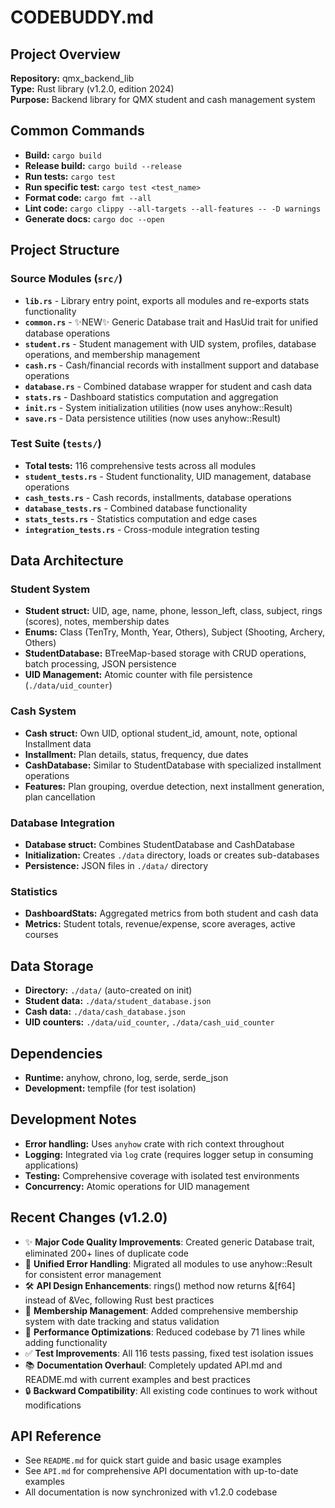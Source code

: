 # CODEBUDDY.md

## Project Overview
**Repository:** qmx_backend_lib  
**Type:** Rust library (v1.2.0, edition 2024)  
**Purpose:** Backend library for QMX student and cash management system

## Common Commands
- **Build:** `cargo build`
- **Release build:** `cargo build --release`
- **Run tests:** `cargo test`
- **Run specific test:** `cargo test <test_name>`
- **Format code:** `cargo fmt --all`
- **Lint code:** `cargo clippy --all-targets --all-features -- -D warnings`
- **Generate docs:** `cargo doc --open`

## Project Structure

### Source Modules (`src/`)
- **`lib.rs`** - Library entry point, exports all modules and re-exports stats functionality
- **`common.rs`** - ✨NEW✨ Generic Database<T> trait and HasUid trait for unified database operations
- **`student.rs`** - Student management with UID system, profiles, database operations, and membership management
- **`cash.rs`** - Cash/financial records with installment support and database operations  
- **`database.rs`** - Combined database wrapper for student and cash data
- **`stats.rs`** - Dashboard statistics computation and aggregation
- **`init.rs`** - System initialization utilities (now uses anyhow::Result)
- **`save.rs`** - Data persistence utilities (now uses anyhow::Result)

### Test Suite (`tests/`)
- **Total tests:** 116 comprehensive tests across all modules
- **`student_tests.rs`** - Student functionality, UID management, database operations
- **`cash_tests.rs`** - Cash records, installments, database operations
- **`database_tests.rs`** - Combined database functionality
- **`stats_tests.rs`** - Statistics computation and edge cases
- **`integration_tests.rs`** - Cross-module integration testing

## Data Architecture

### Student System
- **Student struct:** UID, age, name, phone, lesson_left, class, subject, rings (scores), notes, membership dates
- **Enums:** Class (TenTry, Month, Year, Others), Subject (Shooting, Archery, Others)
- **StudentDatabase:** BTreeMap-based storage with CRUD operations, batch processing, JSON persistence
- **UID Management:** Atomic counter with file persistence (`./data/uid_counter`)

### Cash System  
- **Cash struct:** Own UID, optional student_id, amount, note, optional Installment data
- **Installment:** Plan details, status, frequency, due dates
- **CashDatabase:** Similar to StudentDatabase with specialized installment operations
- **Features:** Plan grouping, overdue detection, next installment generation, plan cancellation

### Database Integration
- **Database struct:** Combines StudentDatabase and CashDatabase
- **Initialization:** Creates `./data` directory, loads or creates sub-databases
- **Persistence:** JSON files in `./data/` directory

### Statistics
- **DashboardStats:** Aggregated metrics from both student and cash data
- **Metrics:** Student totals, revenue/expense, score averages, active courses

## Data Storage
- **Directory:** `./data/` (auto-created on init)
- **Student data:** `./data/student_database.json`
- **Cash data:** `./data/cash_database.json`  
- **UID counters:** `./data/uid_counter`, `./data/cash_uid_counter`

## Dependencies
- **Runtime:** anyhow, chrono, log, serde, serde_json
- **Development:** tempfile (for test isolation)

## Development Notes
- **Error handling:** Uses `anyhow` crate with rich context throughout
- **Logging:** Integrated via `log` crate (requires logger setup in consuming applications)
- **Testing:** Comprehensive coverage with isolated test environments
- **Concurrency:** Atomic operations for UID management

## Recent Changes (v1.2.0)
- ✨ **Major Code Quality Improvements**: Created generic Database<T> trait, eliminated 200+ lines of duplicate code
- 🎯 **Unified Error Handling**: Migrated all modules to use anyhow::Result for consistent error management
- 🛠️ **API Design Enhancements**: rings() method now returns &[f64] instead of &Vec<f64>, following Rust best practices
- 👥 **Membership Management**: Added comprehensive membership system with date tracking and status validation
- 🚀 **Performance Optimizations**: Reduced codebase by 71 lines while adding functionality
- ✅ **Test Improvements**: All 116 tests passing, fixed test isolation issues
- 📚 **Documentation Overhaul**: Completely updated API.md and README.md with current examples and best practices
- 🔒 **Backward Compatibility**: All existing code continues to work without modifications

## API Reference
- See `README.md` for quick start guide and basic usage examples
- See `API.md` for comprehensive API documentation with up-to-date examples
- All documentation is now synchronized with v1.2.0 codebase